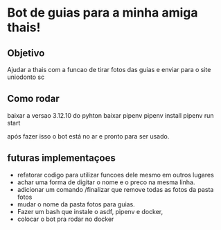 # Bot de guias para a minha amiga thais!

## Objetivo

Ajudar a thais com a funcao de tirar fotos das guias e enviar para o site uniodonto sc

## Como rodar

baixar a versao 3.12.10 do pyhton
baixar pipenv 
pipenv install
pipenv run start

após fazer isso o bot está no ar e pronto para ser usado.

## futuras implementaçoes
* refatorar codigo para utilizar funcoes dele mesmo em outros lugares
* achar uma forma de digitar o nome e o preco na mesma linha. 
* adicionar um comando /finalizar que remove todas as fotos da pasta fotos
* mudar o nome da pasta fotos para guias.
* Fazer um bash que instale o asdf, pipenv e docker, 
* colocar o bot pra rodar no docker 